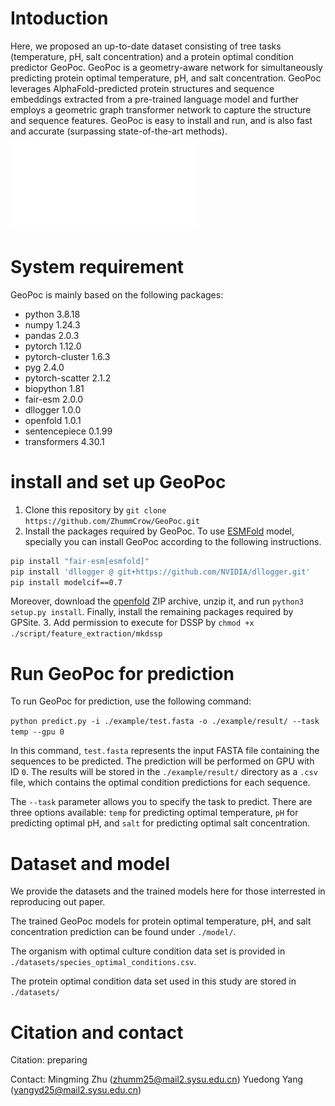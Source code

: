 # Intoduction
Here, we proposed an up-to-date dataset consisting of tree tasks (temperature, pH, salt concentration) and a protein optimal condition predictor GeoPoc. GeoPoc is a geometry-aware network for simultaneously predicting protein optimal temperature, pH, and salt concentration. GeoPoc leverages AlphaFold-predicted protein structures and sequence embeddings extracted from a pre-trained language model and further employs a geometric graph transformer network to capture the structure and sequence features. GeoPoc is easy to install and run, and is also fast and accurate (surpassing state-of-the-art methods).
![](fig/figure1.pdf)

# System requirement
GeoPoc is mainly based on the following packages:
- python 3.8.18
- numpy 1.24.3
- pandas 2.0.3
- pytorch 1.12.0
- pytorch-cluster 1.6.3
- pyg 2.4.0
- pytorch-scatter 2.1.2
- biopython 1.81
- fair-esm 2.0.0
- dllogger 1.0.0
- openfold 1.0.1
- sentencepiece 0.1.99
- transformers 4.30.1

# install and set up GeoPoc
1. Clone this repository by `git clone https://github.com/ZhummCrow/GeoPoc.git`
2. Install the packages required by GeoPoc. To use [ESMFold](https://github.com/facebookresearch/esm) model, specially you can install GeoPoc according to the following instructions.
```bash
pip install "fair-esm[esmfold]"
pip install 'dllogger @ git+https://github.com/NVIDIA/dllogger.git'
pip install modelcif==0.7
```
Moreover, download the [openfold](https://github.com/aqlaboratory/openfold) ZIP archive, unzip it, and run `python3 setup.py install`.
Finally, install the remaining packages required by GPSite.
3. Add permission to execute for DSSP by `chmod +x ./script/feature_extraction/mkdssp`

# Run GeoPoc for prediction
To run GeoPoc for prediction, use the following command:

`python predict.py -i ./example/test.fasta -o ./example/result/ --task temp --gpu 0`

In this command, `test.fasta` represents the input FASTA file containing the sequences to be predicted. The prediction will be performed on GPU with ID `0`. The results will be stored in the `./example/result/` directory as a `.csv` file, which contains the optimal condition predictions for each sequence.

The `--task` parameter allows you to specify the task to predict. There are three options available: `temp` for predicting optimal temperature, `pH` for predicting optimal pH, and `salt` for predicting optimal salt concentration.

# Dataset and model
We provide the datasets and the  trained models here for those interrested in reproducing out paper.

The trained GeoPoc models for protein optimal temperature, pH, and salt concentration prediction can be found under `./model/`.

The organism with optimal culture condition data set is provided in `./datasets/species_optimal_conditions.csv`.

The protein optimal condition data set used in this study are stored in `./datasets/` 


# Citation and contact
Citation:
preparing

Contact:
Mingming Zhu (zhumm25@mail2.sysu.edu.cn)
Yuedong Yang (yangyd25@mail2.sysu.edu.cn)